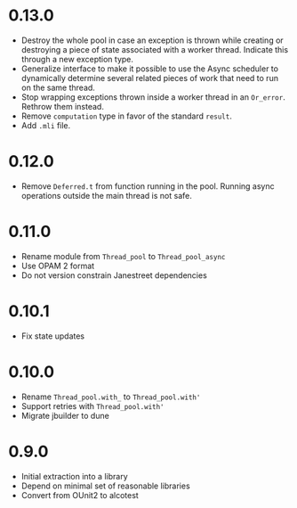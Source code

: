 0.13.0
======

* Destroy the whole pool in case an exception is thrown while creating or
  destroying a piece of state associated with a worker thread. Indicate this
  through a new exception type.
* Generalize interface to make it possible to use the Async scheduler to
  dynamically determine several related pieces of work that need to run on
  the same thread.
* Stop wrapping exceptions thrown inside a worker thread in an `Or_error`.
  Rethrow them instead.
* Remove `computation` type in favor of the standard `result`.
* Add `.mli` file.

0.12.0
======

* Remove `Deferred.t` from function running in the pool. Running async
  operations outside the main thread is not safe.

0.11.0
======

* Rename module from `Thread_pool` to `Thread_pool_async`
* Use OPAM 2 format
* Do not version constrain Janestreet dependencies

0.10.1
======

* Fix state updates

0.10.0
======

* Rename `Thread_pool.with_` to `Thread_pool.with'`
* Support retries with `Thread_pool.with'`
* Migrate jbuilder to dune

0.9.0
=====

* Initial extraction into a library
* Depend on minimal set of reasonable libraries
* Convert from OUnit2 to alcotest
